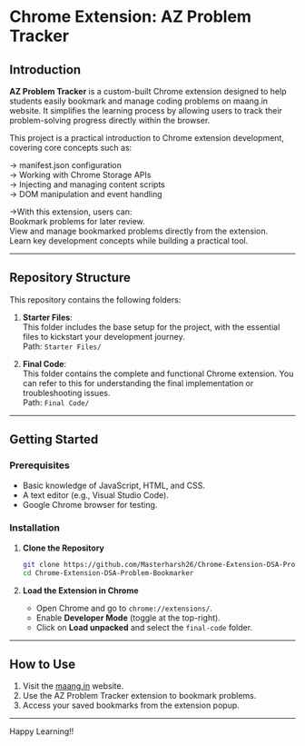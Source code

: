 # Chrome Extension: AZ Problem Tracker

## Introduction  
**AZ Problem Tracker** is a custom-built Chrome extension designed to help students easily bookmark and manage coding problems on maang.in website. It simplifies the learning process by allowing users to track their problem-solving progress directly within the browser.

This project is a practical introduction to Chrome extension development, covering core concepts such as:

→ manifest.json configuration  
→ Working with Chrome Storage APIs  
→ Injecting and managing content scripts  
→ DOM manipulation and event handling


->With this extension, users can:   
    Bookmark problems for later review.  
    View and manage bookmarked problems directly from the extension.  
    Learn key development concepts while building a practical tool.  

------------

## Repository Structure  

This repository contains the following folders:  

1. **Starter Files**:  
   This folder includes the base setup for the project, with the essential files to kickstart your development journey.  
   Path: `Starter Files/`

2. **Final Code**:  
   This folder contains the complete and functional Chrome extension. You can refer to this for understanding the final implementation or troubleshooting issues.  
   Path: `Final Code/`

---

## Getting Started  

### Prerequisites  
- Basic knowledge of JavaScript, HTML, and CSS.  
- A text editor (e.g., Visual Studio Code).  
- Google Chrome browser for testing.

### Installation  

1. **Clone the Repository**  
   ```bash
   git clone https://github.com/Masterharsh26/Chrome-Extension-DSA-Problem-Bookmarker.git
   cd Chrome-Extension-DSA-Problem-Bookmarker
   ```

2. **Load the Extension in Chrome**  
   - Open Chrome and go to `chrome://extensions/`.  
   - Enable **Developer Mode** (toggle at the top-right).  
   - Click on **Load unpacked** and select the  `final-code` folder.

---

## How to Use  

1. Visit the [maang.in](https://maang.in) website.  
2. Use the AZ Problem Tracker extension to bookmark problems.  
3. Access your saved bookmarks from the extension popup.

---
 

Happy Learning!!